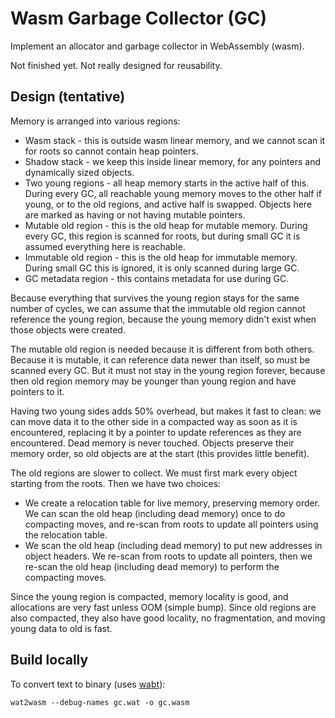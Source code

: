 
# Wasm Garbage Collector (GC)

Implement an allocator and garbage collector in WebAssembly (wasm).

Not finished yet. Not really designed for reusability.

## Design (tentative)

Memory is arranged into various regions:

- Wasm stack - this is outside wasm linear memory, and we cannot scan it for roots so cannot contain heap pointers.
- Shadow stack - we keep this inside linear memory, for any pointers and dynamically sized objects.
- Two young regions - all heap memory starts in the active half of this. During every GC, all reachable young memory moves to the other half if young, or to the old regions, and active half is swapped. Objects here are marked as having or not having mutable pointers. 
- Mutable old region - this is the old heap for mutable memory. During every GC, this region is scanned for roots, but during small GC it is assumed everything here is reachable.
- Immutable old region - this is the old heap for immutable memory. During small GC this is ignored, it is only scanned during large GC.
- GC metadata region - this contains metadata for use during GC.

Because everything that survives the young region stays for the same number of cycles, we can assume that the immutable old region cannot reference the young region, because the young memory didn't exist when those objects were created.

The mutable old region is needed because it is different from both others. Because it is mutable, it can reference data newer than itself, so must be scanned every GC. But it must not stay in the young region forever, because then old region memory may be younger than young region and have pointers to it.

Having two young sides adds 50% overhead, but makes it fast to clean: we can move data it to the other side in a compacted way as soon as it is encountered, replacing it by a pointer to update references as they are encountered. Dead memory is never touched. Objects preserve their memory order, so old objects are at the start (this provides little benefit).

The old regions are slower to collect. We must first mark every object starting from the roots. Then we have two choices:
- We create a relocation table for live memory, preserving memory order. We can scan the old heap (including dead memory) once to do compacting moves, and re-scan from roots to update all pointers using the relocation table.
- We scan the old heap (including dead memory) to put new addresses in object headers. We re-scan from roots to update all pointers, then we re-scan the old heap (including dead memory) to perform the compacting moves.

Since the young region is compacted, memory locality is good, and allocations are very fast unless OOM (simple bump). Since old regions are also compacted, they also have good locality, no fragmentation, and moving young data to old is fast.

## Build locally

To convert text to binary (uses [wabt](https://github.com/webassembly/wabt)):

```shell
wat2wasm --debug-names gc.wat -o gc.wasm
```

